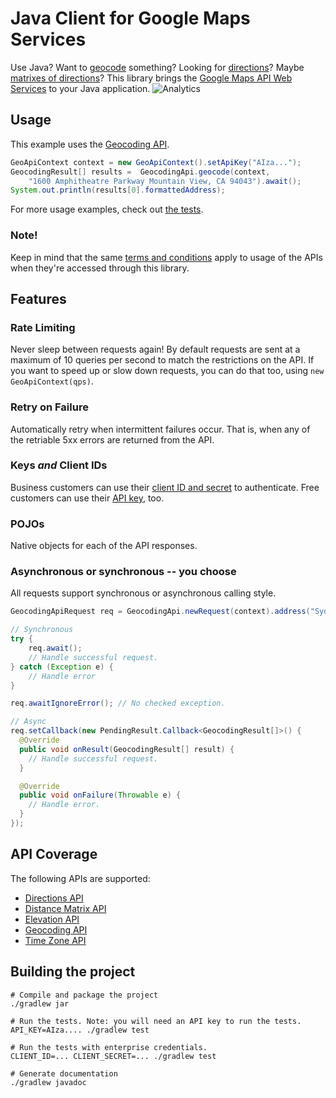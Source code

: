 Java Client for Google Maps Services
====================================

Use Java? Want to [geocode](https://developers.google.com/maps/documentation/geocoding) something? Looking for [directions](https://developers.google.com/maps/documentation/directions)? Maybe [matrixes of directions](https://developers.google.com/maps/documentation/distancematrix)? This library brings the [Google Maps API Web Services](https://developers.google.com/maps/documentation/webservices/) to your Java application.
![Analytics](https://ga-beacon.appspot.com/UA-12846745-20/mapsengine-api-java-wrapper/readme?pixel)

Usage
-----

This example uses the [Geocoding API](https://developers.google.com/maps/documentation/geocoding).

```java
GeoApiContext context = new GeoApiContext().setApiKey("AIza...");
GeocodingResult[] results =  GeocodingApi.geocode(context,
    "1600 Amphitheatre Parkway Mountain View, CA 94043").await();
System.out.println(results[0].formattedAddress);
```

For more usage examples, check out [the tests](src/test/java/com/google/maps/).

<!--
Installation
------------

Add the library to your project via Maven or Gradle.

### Maven
```xml
<dependency>
    <groupId>com.google.maps</groupId>
    <artifactId>google-maps-services</artifactId>
    <version>(insert latest version)</version>
</dependency>
```

### Gradle
```groovy
repositories {
    mavenCentral()
}

dependencies {
    compile 'com.google.maps:google-maps-services:(insert latest version)'
    ...
}
```

You can find the latest version by searching [Maven Central](https://search.maven.org/) or [Gradle, Please](http://gradleplease.appspot.com/).
-->

### Note!
Keep in mind that the same [terms and conditions](https://developers.google.com/maps/terms) apply to usage of the APIs when they're accessed through this library.

Features
--------

### Rate Limiting
Never sleep between requests again! By default requests are sent at a maximum of 10 queries per second to match the restrictions on the API. If you want to speed up or slow down requests, you can do that too, using `new GeoApiContext(qps)`.

### Retry on Failure
Automatically retry when intermittent failures occur. That is, when any of the retriable 5xx errors are returned from the API.

### Keys *and* Client IDs
Business customers can use their [client ID and secret](https://developers.google.com/maps/documentation/business/webservices/auth) to authenticate. Free customers can use their [API key](https://developers.google.com/maps/faq#keysystem), too.

### POJOs
Native objects for each of the API responses.

### Asynchronous or synchronous -- you choose

All requests support synchronous or asynchronous calling style.
```java
GeocodingApiRequest req = GeocodingApi.newRequest(context).address("Sydney");

// Synchronous
try {
    req.await();
    // Handle successful request.
} catch (Exception e) {
    // Handle error
}

req.awaitIgnoreError(); // No checked exception.

// Async
req.setCallback(new PendingResult.Callback<GeocodingResult[]>() {
  @Override
  public void onResult(GeocodingResult[] result) {
    // Handle successful request.
  }

  @Override
  public void onFailure(Throwable e) {
    // Handle error.
  }
});
```

API Coverage
------------

The following APIs are supported:

* [Directions API](https://developers.google.com/maps/documentation/directions)
* [Distance Matrix API](https://developers.google.com/maps/documentation/distancematrix)
* [Elevation API](https://developers.google.com/maps/documentation/elevation)
* [Geocoding API](https://developers.google.com/maps/documentation/geocoding)
* [Time Zone API](https://developers.google.com/maps/documentation/timezone)

Building the project
--------------------

```
# Compile and package the project
./gradlew jar

# Run the tests. Note: you will need an API key to run the tests.
API_KEY=AIza.... ./gradlew test

# Run the tests with enterprise credentials.
CLIENT_ID=... CLIENT_SECRET=... ./gradlew test

# Generate documentation
./gradlew javadoc
```
